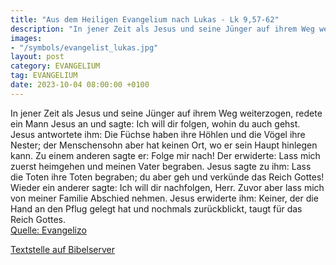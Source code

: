 ```yaml
---
title: "Aus dem Heiligen Evangelium nach Lukas - Lk 9,57-62"
description: "In jener Zeit als Jesus und seine Jünger auf ihrem Weg weiterzogen, redete ein Mann Jesus an und sagte: Ich will dir folgen, wohin du auch gehst. Jesus antwortete ihm: Die Füchse haben ihre Höhlen und die Vögel ihre Nester; der Menschensohn aber hat keinen Ort, wo er sein Haupt h...."
images:
- "/symbols/evangelist_lukas.jpg"
layout: post
category: EVANGELIUM
tag: EVANGELIUM
date: 2023-10-04 08:00:00 +0100
---
```

In jener Zeit als Jesus und seine Jünger auf ihrem Weg weiterzogen, redete ein Mann Jesus an und sagte: Ich will dir folgen, wohin du auch gehst.
Jesus antwortete ihm: Die Füchse haben ihre Höhlen und die Vögel ihre Nester; der Menschensohn aber hat keinen Ort, wo er sein Haupt hinlegen kann.<!--more-->
Zu einem anderen sagte er: Folge mir nach! Der erwiderte: Lass mich zuerst heimgehen und meinen Vater begraben.
Jesus sagte zu ihm: Lass die Toten ihre Toten begraben; du aber geh und verkünde das Reich Gottes!
Wieder ein anderer sagte: Ich will dir nachfolgen, Herr. Zuvor aber lass mich von meiner Familie Abschied nehmen.
Jesus erwiderte ihm: Keiner, der die Hand an den Pflug gelegt hat und nochmals zurückblickt, taugt für das Reich Gottes.<br>
[Quelle: Evangelizo](https://evangeliumtagfuertag.org/DE/gospel)

[Textstelle auf Bibelserver](https://www.bibleserver.com/EU/Lukas9,57-62)
